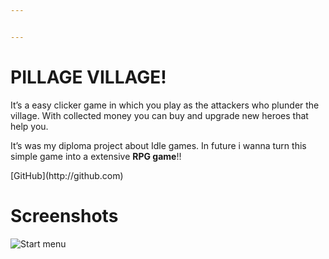 ```yaml
---


---
```


<h1 id="pillage-village">PILLAGE VILLAGE!</h1>
<p>It’s a easy clicker game in which you play as the attackers who plunder the village. With collected money you can buy and upgrade new heroes that help you.</p>
<p>It’s was my diploma project about Idle games. In future i wanna turn this simple game into a extensive <strong>RPG game</strong>!!</p>
[GitHub](http://github.com)
<h1 id="screenshots">Screenshots</h1>
<p><img src="https://i.imgur.com/lvW9ozz.png" alt="Start menu" title="pvs1"><br></p>


